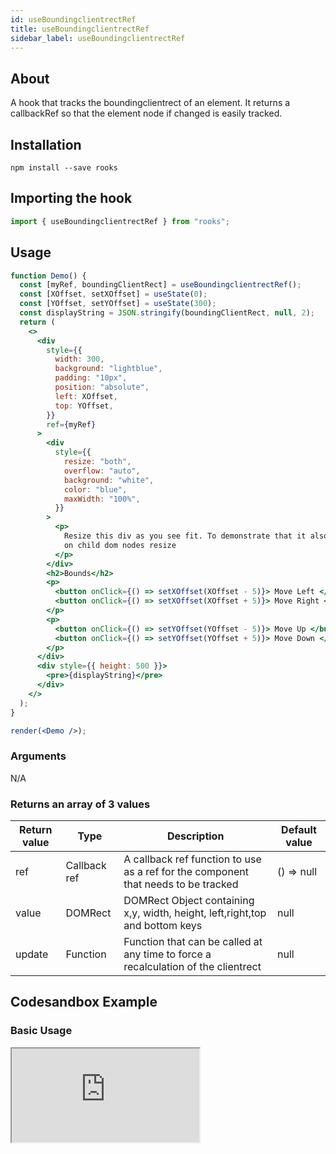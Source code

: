 ```yaml
---
id: useBoundingclientrectRef
title: useBoundingclientrectRef
sidebar_label: useBoundingclientrectRef
---
```


## About

A hook that tracks the boundingclientrect of an element. It returns a callbackRef so that the element node if changed is easily tracked.

## Installation

    npm install --save rooks

## Importing the hook

```javascript
import { useBoundingclientrectRef } from "rooks";
```

## Usage

```jsx
function Demo() {
  const [myRef, boundingClientRect] = useBoundingclientrectRef();
  const [XOffset, setXOffset] = useState(0);
  const [YOffset, setYOffset] = useState(300);
  const displayString = JSON.stringify(boundingClientRect, null, 2);
  return (
    <>
      <div
        style={{
          width: 300,
          background: "lightblue",
          padding: "10px",
          position: "absolute",
          left: XOffset,
          top: YOffset,
        }}
        ref={myRef}
      >
        <div
          style={{
            resize: "both",
            overflow: "auto",
            background: "white",
            color: "blue",
            maxWidth: "100%",
          }}
        >
          <p>
            Resize this div as you see fit. To demonstrate that it also updates
            on child dom nodes resize
          </p>
        </div>
        <h2>Bounds</h2>
        <p>
          <button onClick={() => setXOffset(XOffset - 5)}> Move Left </button>
          <button onClick={() => setXOffset(XOffset + 5)}> Move Right </button>
        </p>
        <p>
          <button onClick={() => setYOffset(YOffset - 5)}> Move Up </button>
          <button onClick={() => setYOffset(YOffset + 5)}> Move Down </button>
        </p>
      </div>
      <div style={{ height: 500 }}>
        <pre>{displayString}</pre>
      </div>
    </>
  );
}

render(<Demo />);
```

### Arguments

N/A

### Returns an array of 3 values

| Return value | Type         | Description                                                                        | Default value |
| ------------ | ------------ | ---------------------------------------------------------------------------------- | ------------- |
| ref          | Callback ref | A callback ref function to use as a ref for the component that needs to be tracked | () => null    |
| value        | DOMRect      | DOMRect Object containing x,y, width, height, left,right,top and bottom keys       | null          |
| update       | Function     | Function that can be called at any time to force a recalculation of the clientrect | null          |

## Codesandbox Example

### Basic Usage

<iframe src="https://codesandbox.io/embed/useboundingclientrectref-kqc8y?fontsize=14&hidenavigation=1&theme=dark"
   style={{
    width: "100%",
    height: 500,
    border: 0,
    borderRadius: 4,
    overflow: "hidden"
  }} 
title="useBoundingclientrectRef"
allow="accelerometer; ambient-light-sensor; camera; encrypted-media; geolocation; gyroscope; hid; microphone; midi; payment; usb; vr; xr-spatial-tracking"
sandbox="allow-forms allow-modals allow-popups allow-presentation allow-same-origin allow-scripts"
/>

## Join Bhargav's discord server

You can click on the floating discord icon at the bottom right of the screen and talk to us in our server.
